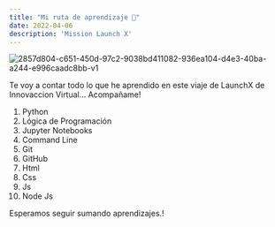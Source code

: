 ```yaml
---
title: "Mi ruta de aprendizaje 🚀"
date: 2022-04-06
description: 'Mission Launch X'
---
```


![2857d804-c651-450d-97c2-9038bd411082-936ea104-d4e3-40ba-a244-e996caadc8bb-v1](https://user-images.githubusercontent.com/99362624/162019918-faa27c54-6470-48e9-b2fe-fce6c9721e3c.png)

Te voy a contar todo lo que he aprendido en este viaje de LaunchX de Innovaccion Virtual... Acompañame!

1) Python
2) Lógica de Programación
3) Jupyter Notebooks
4) Command Line
5) Git
6) GitHub
7) Html
8) Css
9) Js
10) Node Js

Esperamos seguir sumando aprendizajes.!
